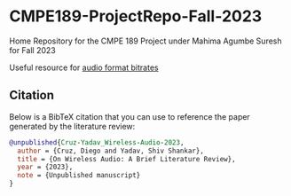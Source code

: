 # CMPE189-ProjectRepo-Fall-2023

Home Repository for the CMPE 189 Project under Mahima Agumbe Suresh for Fall 2023

Useful resource for [audio format bitrates](https://www.audiomountain.com/tech/audio-file-size.html)

## Citation

Below is a BibTeX citation that you can use to reference the paper generated by the literature review:

```bibtex
@unpublished{Cruz-Yadav_Wireless-Audio-2023,
  author = {Cruz, Diego and Yadav, Shiv Shankar},
  title = {On Wireless Audio: A Brief Literature Review},
  year = {2023},
  note = {Unpublished manuscript}
}
```
